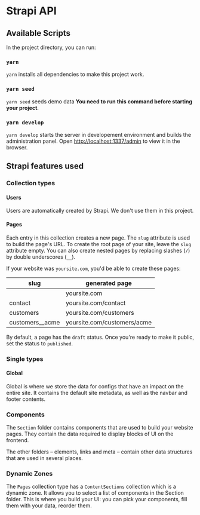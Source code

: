 # Strapi API

## Available Scripts

In the project directory, you can run:

### `yarn`

`yarn` installs all dependencies to make this project work.

### `yarn seed`

`yarn seed` seeds demo data **You need to run this command before starting your project**.

### `yarn develop`

`yarn develop` starts the server in developement environment and builds the administration panel.
Open [http://localhost:1337/admin](http://localhost:1337/admin) to view it in the browser.

## Strapi features used

### Collection types

#### Users

Users are automatically created by Strapi. We don't use them in this project.

#### Pages

Each entry in this collection creates a new page. The `slug` attribute is used to build the page's URL. To create the root page of your site, leave the `slug` attribute empty. You can also create nested pages by replacing slashes (`/`) by double underscores (`__`).

If your website was `yoursite.com`, you'd be able to create these pages:

| slug            | generated page              |
|-----------------|-----------------------------|
|                 | yoursite.com                |
| contact         | yoursite.com/contact        |
| customers       | yoursite.com/customers      |
| customers__acme | yoursite.com/customers/acme |

By default, a page has the `draft` status. Once you're ready to make it public, set the status to `published`.

### Single types

#### Global

Global is where we store the data for configs that have an impact on the entire site. It contains the default site metadata, as well as the navbar and footer contents.

### Components

The `Section` folder contains components that are used to build your website pages. They contain the data required to display blocks of UI on the frontend.

The other folders – elements, links and meta – contain other data structures that are used in several places.

### Dynamic Zones

The `Pages` collection type has a `ContentSections` collection which is a dynamic zone. It allows you to select a list of components in the Section folder. This is where you build your UI: you can pick your components, fill them with your data, reorder them.
